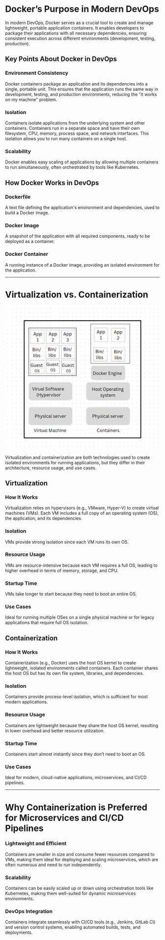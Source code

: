 # Docker’s Purpose in Modern DevOps

In modern DevOps, Docker serves as a crucial tool to create and manage lightweight, portable application containers. It enables developers to package their applications with all necessary dependencies, ensuring consistent execution across different environments (development, testing, production).

## Key Points About Docker in DevOps

### Environment Consistency
Docker containers package an application and its dependencies into a single, portable unit. This ensures that the application runs the same way in development, testing, and production environments, reducing the "it works on my machine" problem.

### Isolation
Containers isolate applications from the underlying system and other containers. Containers run in a separate space and have their own filesystem, CPU, memory, process space, and network interfaces. This isolation allows you to run many containers on a single host.

### Scalability
Docker enables easy scaling of applications by allowing multiple containers to run simultaneously, often orchestrated by tools like Kubernetes.

## How Docker Works in DevOps

### Dockerfile
A text file defining the application's environment and dependencies, used to build a Docker image.

### Docker Image
A snapshot of the application with all required components, ready to be deployed as a container.

### Docker Container
A running instance of a Docker image, providing an isolated environment for the application.

---

# Virtualization vs. Containerization
![alt text](Container.PNG)



Virtualization and containerization are both technologies used to create isolated environments for running applications, but they differ in their architecture, resource usage, and use cases.

## Virtualization

### How It Works
Virtualization relies on hypervisors (e.g., VMware, Hyper-V) to create virtual machines (VMs). Each VM includes a full copy of an operating system (OS), the application, and its dependencies.

### Isolation
VMs provide strong isolation since each VM runs its own OS.

### Resource Usage
VMs are resource-intensive because each VM requires a full OS, leading to higher overhead in terms of memory, storage, and CPU.

### Startup Time
VMs take longer to start because they need to boot an entire OS.

### Use Cases
Ideal for running multiple OSes on a single physical machine or for legacy applications that require full OS isolation.

## Containerization

### How It Works
Containerization (e.g., Docker) uses the host OS kernel to create lightweight, isolated environments called containers. Each container shares the host OS but has its own file system, libraries, and dependencies.

### Isolation
Containers provide process-level isolation, which is sufficient for most modern applications.

### Resource Usage
Containers are lightweight because they share the host OS kernel, resulting in lower overhead and better resource utilization.

### Startup Time
Containers start almost instantly since they don’t need to boot an OS.

### Use Cases
Ideal for modern, cloud-native applications, microservices, and CI/CD pipelines.

---

# Why Containerization is Preferred for Microservices and CI/CD Pipelines

### Lightweight and Efficient
Containers are smaller in size and consume fewer resources compared to VMs, making them ideal for deploying and scaling microservices, which are often numerous and need to run independently.

### Scalability
Containers can be easily scaled up or down using orchestration tools like Kubernetes, making them well-suited for dynamic microservices environments.

### DevOps Integration
Containers integrate seamlessly with CI/CD tools (e.g., Jenkins, GitLab CI) and version control systems, enabling automated builds, tests, and deployments.
